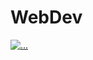 #                                                     WebDev
<a href="https://readme-typing-svg.demolab.com?font=Josefin+Sans&pause=1000&color=00BC00&center=true&vCenter=true&multiline=true&width=435&height=300&lines=01001110+01101001+01101000;+01101001+01101100+00100000;+01101000+01101001+01100011;+00101110+00100000+01001101;+01101111+01110010;+01101111+01101110"><img src="https://readme-typing-svg.demolab.com?font=Josefin+Sans&size=40&duration=3000&pause=500&color=360672&background=263F6800&center=true&vCenter=true&repeat=false&width=500&lines=Web+Development;2+1+B+0+3+0+1+4+5" alt="..." /></a>
